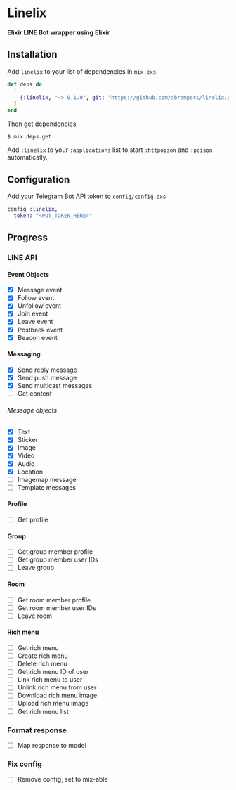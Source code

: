 # Linelix

**Elixir LINE Bot wrapper using Elixir**

## Installation

Add `linelix` to your list of dependencies in `mix.exs`:

```elixir
def deps do
  [
    {:linelix, "~> 0.1.0", git: "https://github.com/abrampers/linelix.git"}
  ]
end
```

Then get dependencies

```sh-session
$ mix deps.get
```

Add `:linelix` to your `:applications` list to start `:httpoison` and `:poison` automatically.

## Configuration

Add your Telegram Bot API token to `config/config.exs`

```elixir
config :linelix,
  token: "<PUT_TOKEN_HERE>"
```

## Progress

### LINE API

#### Event Objects
- [X] Message event
- [X] Follow event
- [X] Unfollow event
- [X] Join event
- [X] Leave event
- [X] Postback event
- [X] Beacon event

#### Messaging
- [X] Send reply message
- [X] Send push message
- [X] Send multicast messages
- [ ] Get content

###### Message objects
- [X] Text
- [X] Sticker
- [X] Image
- [X] Video
- [X] Audio
- [X] Location
- [ ] Imagemap message
- [ ] Template messages

#### Profile
- [ ] Get profile

#### Group
- [ ] Get group member profile
- [ ] Get group member user IDs
- [ ] Leave group

#### Room
- [ ] Get room member profile
- [ ] Get room member user IDs
- [ ] Leave room

#### Rich menu
- [ ] Get rich menu
- [ ] Create rich menu
- [ ] Delete rich menu
- [ ] Get rich menu ID of user
- [ ] Link rich menu to user
- [ ] Unlink rich menu from user
- [ ] Download rich menu image
- [ ] Upload rich menu image
- [ ] Get rich menu list

### Format response

- [ ] Map response to model

### Fix config

- [ ] Remove config, set to mix-able
